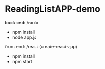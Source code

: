 # ReadingListAPP-demo

back end: /node
  - npm install
  - node app.js
    
front end: /react (create-react-app)
  - npm install
  - npm start
